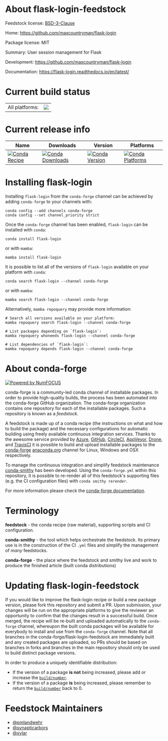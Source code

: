 About flask-login-feedstock
===========================

Feedstock license: [BSD-3-Clause](https://github.com/conda-forge/flask-login-feedstock/blob/main/LICENSE.txt)

Home: https://github.com/maxcountryman/flask-login

Package license: MIT

Summary: User session management for Flask

Development: https://github.com/maxcountryman/flask-login

Documentation: https://flask-login.readthedocs.io/en/latest/

Current build status
====================


<table><tr><td>All platforms:</td>
    <td>
      <a href="https://dev.azure.com/conda-forge/feedstock-builds/_build/latest?definitionId=5900&branchName=main">
        <img src="https://dev.azure.com/conda-forge/feedstock-builds/_apis/build/status/flask-login-feedstock?branchName=main">
      </a>
    </td>
  </tr>
</table>

Current release info
====================

| Name | Downloads | Version | Platforms |
| --- | --- | --- | --- |
| [![Conda Recipe](https://img.shields.io/badge/recipe-flask--login-green.svg)](https://anaconda.org/conda-forge/flask-login) | [![Conda Downloads](https://img.shields.io/conda/dn/conda-forge/flask-login.svg)](https://anaconda.org/conda-forge/flask-login) | [![Conda Version](https://img.shields.io/conda/vn/conda-forge/flask-login.svg)](https://anaconda.org/conda-forge/flask-login) | [![Conda Platforms](https://img.shields.io/conda/pn/conda-forge/flask-login.svg)](https://anaconda.org/conda-forge/flask-login) |

Installing flask-login
======================

Installing `flask-login` from the `conda-forge` channel can be achieved by adding `conda-forge` to your channels with:

```
conda config --add channels conda-forge
conda config --set channel_priority strict
```

Once the `conda-forge` channel has been enabled, `flask-login` can be installed with `conda`:

```
conda install flask-login
```

or with `mamba`:

```
mamba install flask-login
```

It is possible to list all of the versions of `flask-login` available on your platform with `conda`:

```
conda search flask-login --channel conda-forge
```

or with `mamba`:

```
mamba search flask-login --channel conda-forge
```

Alternatively, `mamba repoquery` may provide more information:

```
# Search all versions available on your platform:
mamba repoquery search flask-login --channel conda-forge

# List packages depending on `flask-login`:
mamba repoquery whoneeds flask-login --channel conda-forge

# List dependencies of `flask-login`:
mamba repoquery depends flask-login --channel conda-forge
```


About conda-forge
=================

[![Powered by
NumFOCUS](https://img.shields.io/badge/powered%20by-NumFOCUS-orange.svg?style=flat&colorA=E1523D&colorB=007D8A)](https://numfocus.org)

conda-forge is a community-led conda channel of installable packages.
In order to provide high-quality builds, the process has been automated into the
conda-forge GitHub organization. The conda-forge organization contains one repository
for each of the installable packages. Such a repository is known as a *feedstock*.

A feedstock is made up of a conda recipe (the instructions on what and how to build
the package) and the necessary configurations for automatic building using freely
available continuous integration services. Thanks to the awesome service provided by
[Azure](https://azure.microsoft.com/en-us/services/devops/), [GitHub](https://github.com/),
[CircleCI](https://circleci.com/), [AppVeyor](https://www.appveyor.com/),
[Drone](https://cloud.drone.io/welcome), and [TravisCI](https://travis-ci.com/)
it is possible to build and upload installable packages to the
[conda-forge](https://anaconda.org/conda-forge) [anaconda.org](https://anaconda.org/)
channel for Linux, Windows and OSX respectively.

To manage the continuous integration and simplify feedstock maintenance
[conda-smithy](https://github.com/conda-forge/conda-smithy) has been developed.
Using the ``conda-forge.yml`` within this repository, it is possible to re-render all of
this feedstock's supporting files (e.g. the CI configuration files) with ``conda smithy rerender``.

For more information please check the [conda-forge documentation](https://conda-forge.org/docs/).

Terminology
===========

**feedstock** - the conda recipe (raw material), supporting scripts and CI configuration.

**conda-smithy** - the tool which helps orchestrate the feedstock.
                   Its primary use is in the construction of the CI ``.yml`` files
                   and simplify the management of *many* feedstocks.

**conda-forge** - the place where the feedstock and smithy live and work to
                  produce the finished article (built conda distributions)


Updating flask-login-feedstock
==============================

If you would like to improve the flask-login recipe or build a new
package version, please fork this repository and submit a PR. Upon submission,
your changes will be run on the appropriate platforms to give the reviewer an
opportunity to confirm that the changes result in a successful build. Once
merged, the recipe will be re-built and uploaded automatically to the
`conda-forge` channel, whereupon the built conda packages will be available for
everybody to install and use from the `conda-forge` channel.
Note that all branches in the conda-forge/flask-login-feedstock are
immediately built and any created packages are uploaded, so PRs should be based
on branches in forks and branches in the main repository should only be used to
build distinct package versions.

In order to produce a uniquely identifiable distribution:
 * If the version of a package **is not** being increased, please add or increase
   the [``build/number``](https://docs.conda.io/projects/conda-build/en/latest/resources/define-metadata.html#build-number-and-string).
 * If the version of a package **is** being increased, please remember to return
   the [``build/number``](https://docs.conda.io/projects/conda-build/en/latest/resources/define-metadata.html#build-number-and-string)
   back to 0.

Feedstock Maintainers
=====================

* [@pmlandwehr](https://github.com/pmlandwehr/)
* [@synapticarbors](https://github.com/synapticarbors/)
* [@xylar](https://github.com/xylar/)

